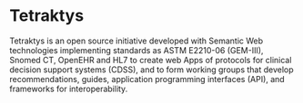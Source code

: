 # Tetraktys
Tetraktys is an open source initiative developed with Semantic Web technologies  implementing standards as ASTM E2210-06 (GEM-III), Snomed CT,  OpenEHR and HL7 to create web Apps of protocols for clinical decision support systems (CDSS), and to form working groups that develop recommendations, guides, application programming interfaces (API), and frameworks for interoperability.

